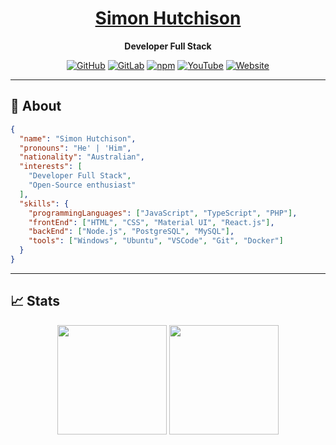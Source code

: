 <h1 align="center"><a href="https://hutchisonsoftware.com.au/">Simon Hutchison</a></h1>

<p align="center">
  <strong>Developer Full Stack</strong>
</p>

<p align="center">
  <a href="https://github.com/hutch120"><img alt="GitHub" src="https://img.shields.io/badge/-GitHub-5A5A5A?style=flat&labelColor=5A5A5A&logo=github&logoColor=white"/></a>
  <a href="https://gitlab.com/hutch120"><img alt="GitLab" src="https://img.shields.io/badge/-GitLab-303030?style=flat&labelColor=303030&logo=gitlab&logoColor=white"/></a>
  <a href="https://www.npmjs.com/~hutch120"><img alt="npm" src="https://img.shields.io/badge/-npm-c4302b?style=flat&labelColor=c4302b&logo=npm&logoColor=white"/></a>
  <a href="https://www.youtube.com/channel/UCfEKQzI3c8vmZOrsTOi5spA"><img alt="YouTube" src="https://img.shields.io/badge/-YouTube-c4302b?style=flat&labelColor=c4302b&logo=youtube&logoColor=white"/></a>
  <a href="https://hutchisonsoftware.com.au/"><img alt="Website" src="https://img.shields.io/badge/-Website-181818?style=flat&labelColor=181818&logo=Google-Chrome&logoColor=white"/></a>
</p>

<hr />

## 📜 About

```json
{
  "name": "Simon Hutchison",
  "pronouns": "He' | 'Him",
  "nationality": "Australian",
  "interests": [
    "Developer Full Stack",
    "Open-Source enthusiast"
  ],
  "skills": {
    "programmingLanguages": ["JavaScript", "TypeScript", "PHP"],
    "frontEnd": ["HTML", "CSS", "Material UI", "React.js"],
    "backEnd": ["Node.js", "PostgreSQL", "MySQL"],
    "tools": ["Windows", "Ubuntu", "VSCode", "Git", "Docker"]
  }
}
```

<hr />

## 📈 Stats

<p align=center>
  <img height=175 align="center" src="https://github-readme-stats.vercel.app/api?username=hutch120&show_icons=true&theme=dark" />
  <img height=175 align="center" src="https://github-readme-stats.vercel.app/api/top-langs/?username=hutch120&hide=html,css,javascript&langs_count=8&layout=compact&theme=dark" />
</p>
